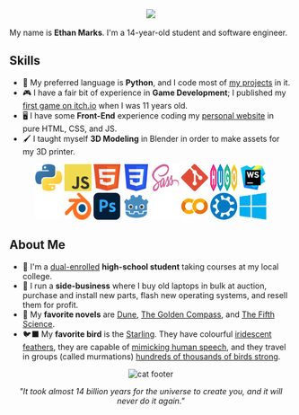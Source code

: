 <div align="center">
<img src="readme/assets/hello_spearmint_palette.gif" width=550px>
</div>

My name is **Ethan Marks**. I'm a 14-year-old student and software engineer.

## Skills

- 🐍 My preferred language is **Python**, and I code most
  of [my projects](https://github.com/ColourlessSpearmint?tab=repositories) in it.
- 🎮 I have a fair bit of experience in **Game Development**; I published
  my [first game on itch.io](https://colourlessspearmint.itch.io/soaring-squirrel-shipment) when I was 11 years old.
- 🖥️ I have some **Front-End** experience coding my [personal website](https://colourlessspearmint.github.io) in pure HTML, CSS, and JS.
- 🖌️ I taught myself **3D Modeling** in Blender in order to make assets for my 3D printer.

<div align="center">
<img src="assets/icons/python.svg" width="48" height="48" alt="Python">
<img src="assets/icons/javascript.svg" width="48" height="48" alt="JavaScript">
<img src="assets/icons/html.svg" width="48" height="48" alt="HTML">
<img src="assets/icons/css.svg" width="48" height="48" alt="CSS">
<img src="assets/icons/sass.svg" width="48" height="48" alt="Sass">
<img src="assets/icons/git.svg" width="48" height="48" alt="Git">
<img src="assets/icons/hugo.svg" width="48" height="48" alt="Hugo">
<img src="assets/icons/webstorm.svg" width="48" height="48" alt="WebStorm">
<br>
<img src="assets/icons/zed.svg" width="48" height="48" alt="Zed">
<img src="assets/icons/blender.svg" width="48" height="48" alt="Blender">
<img src="assets/icons/photoshop.svg" width="48" height="48" alt="Photoshop">
<img src="assets/icons/godot.svg" width="48" height="48" alt="Godot">
<img src="assets/icons/unity.svg" width="48" height="48" alt="Unity">
<img src="assets/icons/colab.svg" width="48" height="48" alt="Google Colab">
<img src="assets/icons/kubuntu.svg" width="48" height="48" alt="Kubuntu">
<img src="assets/icons/windows.svg" width="48" height="48" alt="Windows">
</div>

## About Me

- 🏫 I'm a [dual-enrolled](https://en.wikipedia.org/wiki/Dual_enrollment) **high-school student** taking courses at my
  local college.
- 💼 I run a **side-business** where I buy old laptops in bulk at auction, purchase and install new parts, flash new
  operating systems, and resell them for profit.
- 📖 My **favorite novels**
  are [Dune](https://www.goodreads.com/book/show/44767458-dune), [The Golden Compass](https://www.goodreads.com/book/show/119322.The_Golden_Compass),
  and [The Fifth Science](https://www.goodreads.com/book/show/41580260-the-fifth-science).
- 🐦‍⬛ My **favorite bird** is the [Starling](https://en.wikipedia.org/wiki/Starling). They have
  colourful [iridescent feathers](https://i.pinimg.com/736x/d2/71/13/d27113be2e9681ff36cbbb1c793acc6f.jpg), they are
  capable of [mimicking human speech](https://www.youtube.com/watch?v=2SSJ7PZ3I6c), and they travel in groups (called
  murmations) [hundreds of thousands of birds strong](https://www.youtube.com/watch?v=V4f_1_r80RY).

<div align="center"><img src="readme\assets\cat_footer.svg" alt="cat footer"></div>
<div align="center"><p><i>"It took almost 14 billion years for the universe to create you, and it will never do it again."</i></p></div>
